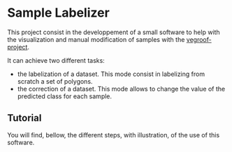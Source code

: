 # Sample Labelizer
This project consist in the developpement of a small software to help with the visualization and manual modification of samples with the [vegroof-project](https://github.com/swiss-territorial-data-lab/proj_vegroofs_DL).

It can achieve two different tasks:
- the labelization of a dataset. This mode consist in labelizing from scratch a set of polygons.
- the correction of a dataset. This mode allows to change the value of the predicted class for each sample.

## Tutorial
You will find, bellow, the different steps, with illustration, of the use of this software.



